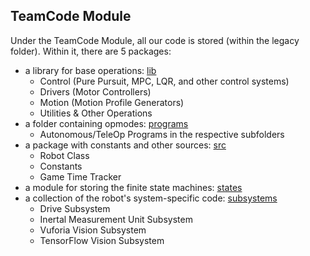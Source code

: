 ## TeamCode Module

Under the TeamCode Module, all our code is stored (within the legacy folder). Within it, there are 5 packages: 

* a library for base operations: [lib](legacy/lib)
  * Control (Pure Pursuit, MPC, LQR, and other control systems)
  * Drivers (Motor Controllers)
  * Motion (Motion Profile Generators)
  * Utilities & Other Operations
* a folder containing opmodes: [programs](legacy/programs)
  * Autonomous/TeleOp Programs in the respective subfolders
* a package with constants and other sources: [src](legacy/src)
  * Robot Class
  * Constants
  * Game Time Tracker
* a module for storing the finite state machines: [states](legacy/states)
* a collection of the robot's system-specific code: [subsystems](legacy/subsystems)
  * Drive Subsystem
  * Inertal Measurement Unit Subsystem
  * Vuforia Vision Subsystem
  * TensorFlow Vision Subsystem

